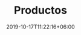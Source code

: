 ---
title: "Productos"
date: 2019-10-17T11:22:16+06:00
draft: false
description : "Alimentos para gatos y perros"
---